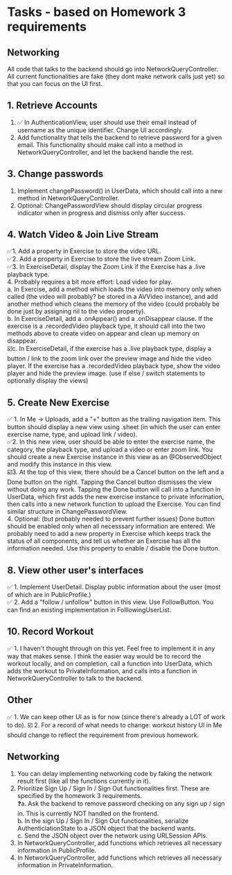 #  Tasks - based on Homework 3 requirements  

## Networking  
All code that talks to the backend should go into NetworkQueryController. All current functionalities are fake (they dont make network calls just yet) so that you can focus on the UI first.    
  
## 1. Retrieve Accounts  
1. ✅ In AuthenticationView, user should use their email instead of username as the unique identifier. Change UI accordingly.  
2. Add functionality that tells the backend to retrieve password for a given email. This functionality should make call into a method in NetworkQueryController, and let the backend handle the rest.  
  
## 3. Change passwords  
1. Implement changePassword() in UserData, which should call into a new method in NetworkQueryController.  
2. Optional: ChangePasswordView should display circular progress indicator when in progress and dismiss only after success.  
  
## 4. Watch Video & Join Live Stream  
✅1. Add a property in Exercise to store the video URL.  
✅2. Add a property in Exercise to store the live stream Zoom Link.  
✅3. In ExerciseDetail, display the Zoom Link if the Exercise has a .live playback type.  
4. Probably requires a bit more effort: Load video for play.  
    a. In Exercise, add a method which loads the video into memory only when called (the video will probably? be stored in a AVVideo instance), and add another method which cleans the memory of the video (could probably be done just by assigning nil to the video property).  
    b. In ExerciseDetail, add a .onAppear() and a .onDisappear clause. If the exercise is a .recordedVideo playback type, it should call into the two methods above to create video on appear and clean up memory on disappear.  
☑️c. In ExerciseDetail, if the exercise has a .live playback type, display a button / link to the zoom link over the preview image and hide the video player. If the exercise has a .recordedVideo playback type, show the video player and hide the preview image. (use if else / switch statements to optionally display the views)  
  
## 5. Create New Exercise  
✅ 1. In Me -> Uploads, add a "+" button as the trailing navigation item. This button should display a new view using .sheet (in which the user can enter exercise name, type, and upload link / video).  
✅2. In this new view, user should be able to enter the exercise name, the category, the playback type, and upload a video or enter zoom link. You should create a new Exercise instance in this view as an @ObservedObject and modify this instance in this view.  
☑️3.  At the top of this view, there should be a Cancel button on the left and a Done button on the right. Tapping the Cancel button dismisses the view without doing any work. Tapping the Done button will call into a function in UserData, which first adds the new exercise instance to private information, then calls into a new network function to upload the Exercise. You can find similar structure in ChangePasswordView.  
4. Optional: (but probably needed to prevent further issues) Done button should be enabled only when all necesssary information are entered. We probably need to add a new property in Exercise which keeps track the status of all components, and tell us whether an Exercise has all the information needed. Use this property to enable / disable the Done button.  

  
## 8. View other user's interfaces
✅ 1. Implement UserDetail. Display public information about the user (most of which are in PublicProfile.)  
✅ 2. Add a "follow / unfollow" button in this view. Use FollowButton. You can find an existing implementation in FolllowingUserList.  
  

## 10. Record Workout  
✅ 1. I haven't thought through on this yet. Feel free to implement it in any way that makes sense. I think the easier way would be to record the workout locally, and on completion, call a function into UserData, which adds the workout to PrivateInformation, and calls into a function in NetworkQueryController to talk to the backend.

## Other
✅ 1. We can keep other UI as is for now (since there's already a LOT of work to do).
☑️ 2. For a record of what needs to change: workout history UI in Me should change to reflect the requirement from previous homework.
  
## Networking  
1. You can delay implementing networking code by faking the network result first (like all the functions currently in it).  
2. Prioritize Sign Up / Sign In / Sign Out functionalities first. These are specified by the homework 3 requirements.  
    ❓a. Ask the backend to remove password checking on any sign up / sign in. This is currently NOT handled on the frontend.  
    b. In the sign Up / Sign In / Sign Out functionalities, serialize AuthenticiationState to a JSON object that the backend wants.  
    c. Send the JSON object over the network using URLSession APIs.  
3. In NetworkQueryController, add functions which retrieves all necessary information in PublicProfile.
4. In NetworkQueryController, add functions which retrieves all necessary information in PrivateInformation.


